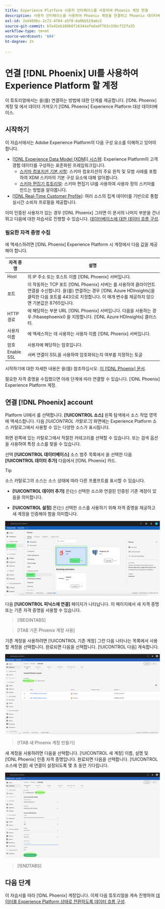 ```yaml
---
title: Experience Platform 사용자 인터페이스를 사용하여 Phoenix 계정 연결
description: 사용자 인터페이스를 사용하여 Phoenix 계정을 연결하고 Phoenix 데이터베이스의 데이터를 Experience Platform으로 가져오는 방법에 대해 알아봅니다.
exl-id: 2ed469bc-1c72-4f04-a5f0-6a0bb519a6c2
source-git-commit: b7e42eb180b8f16344afedadf763c33bcf22fa35
workflow-type: tm+mt
source-wordcount: '604'
ht-degree: 1%

---
```


# 연결 [!DNL Phoenix] UI를 사용하여 Experience Platform 할 계정

이 튜토리얼에서는 을(를) 연결하는 방법에 대한 단계를 제공합니다. [!DNL Phoenix] 계정 및 에서 데이터 가져오기 [!DNL Phoenix] Experience Platform 대상 데이터베이스.

## 시작하기

이 자습서에서는 Adobe Experience Platform의 다음 구성 요소를 이해하고 있어야 합니다.

* [[!DNL Experience Data Model (XDM)] 시스템](../../../../../xdm/home.md): Experience Platform이 고객 경험 데이터를 구성하는 표준화된 프레임워크입니다.
   * [스키마 컴포지션 기본 사항](../../../../../xdm/schema/composition.md): 스키마 컴포지션의 주요 원칙 및 모범 사례를 포함하여 XDM 스키마의 기본 구성 요소에 대해 알아봅니다.
   * [스키마 편집기 튜토리얼](../../../../../xdm/tutorials/create-schema-ui.md): 스키마 편집기 UI를 사용하여 사용자 정의 스키마를 만드는 방법을 알아봅니다.
* [[!DNL Real-Time Customer Profile]](../../../../../profile/home.md): 여러 소스의 집계 데이터를 기반으로 통합 실시간 소비자 프로필을 제공합니다.

이미 인증된 사용자가 있는 경우 [!DNL Phoenix] 그러면 이 문서의 나머지 부분을 건너뛰고 다음에 대한 자습서로 진행할 수 있습니다. [데이터베이스에 대한 데이터 흐름 구성](../../dataflow/databases.md).

### 필요한 자격 증명 수집

에 액세스하려면 [!DNL Phoenix] Experience Platform 시 계정에서 다음 값을 제공해야 합니다.

| 자격 증명 | 설명 |
| --- | --- |
| Host | 의 IP 주소 또는 호스트 이름 [!DNL Phoenix] 서버입니다. |
| 포트 | 이 작동하는 TCP 포트 [!DNL Phoenix] 서버는 를 사용하여 클라이언트 연결을 수신합니다. 을(를) 연결하는 경우 [!DNL Azure HDInsights]을 클릭한 다음 포트를 443으로 지정합니다. 이 매개 변수를 제공하지 않으면 기본값은 8765입니다. |
| HTTP 경로 | 에 해당하는 부분 URL [!DNL Phoenix] 서버입니다. 다음을 사용하는 경우 /hbasephoenix0 을 지정합니다. [!DNL Azure HDInsights] 클러스터. |
| 사용자 이름 | 에 액세스하는 데 사용하는 사용자 이름 [!DNL Phoenix] 서버입니다. |
| 암호 | 사용자에 해당하는 암호입니다. |
| Enable SSL | 서버 연결이 SSL을 사용하여 암호화되는지 여부를 지정하는 토글 |

시작하기에 대한 자세한 내용은 을(를) 참조하십시오. [이 [!DNL Phoenix] 문서](https://python-phoenixdb.readthedocs.io/en/latest/api.html).

필요한 자격 증명을 수집했으면 아래 단계에 따라 연결할 수 있습니다. [!DNL Phoenix] Experience Platform 계정.

## 연결 [!DNL Phoenix] account

Platform UI에서 를 선택합니다. **[!UICONTROL 소스]** 왼쪽 탐색에서 소스 작업 영역에 액세스합니다. 다음 *[!UICONTROL 카탈로그]* 화면에는 Experience Platform 소스 카탈로그에서 사용할 수 있는 다양한 소스가 표시됩니다.

화면 왼쪽에 있는 카탈로그에서 적절한 카테고리를 선택할 수 있습니다. 또는 검색 옵션을 사용하여 특정 소스를 찾을 수 있습니다.

선택 **[!UICONTROL 데이터베이스]** 소스 범주 목록에서 을 선택한 다음 **[!UICONTROL 데이터 추가]** 다음에서 [!DNL Phoenix] 카드.

>[!TIP]
>
>소스 카탈로그의 소스는 소스 상태에 따라 다른 프롬프트를 표시할 수 있습니다.
> 
>* **[!UICONTROL 데이터 추가]** 은(는) 선택한 소스와 연결된 인증된 기존 계정이 있음을 의미합니다.
>
>* **[!UICONTROL 설정]** 은(는) 선택한 소스를 사용하기 위해 자격 증명을 제공하고 새 계정을 인증해야 함을 의미합니다.

![Phoenix 소스 카드가 선택된 Experience Platform UI의 소스 카탈로그.](../../../../images/tutorials/create/phoenix/catalog.png)

다음 **[!UICONTROL 피닉스에 연결]** 페이지가 나타납니다. 이 페이지에서 새 자격 증명 또는 기존 자격 증명을 사용할 수 있습니다.

>[!BEGINTABS]

>[!TAB 기존 Phoenix 계정 사용]

기존 계정을 사용하려면 [!UICONTROL 기존 계정] 그런 다음 나타나는 목록에서 사용할 계정을 선택합니다. 완료되면 다음을 선택합니다. [!UICONTROL 다음] 계속합니다.

![조직에 이미 존재하는 인증된 Phoenix 데이터베이스 계정의 목록입니다.](../../../../images/tutorials/create/phoenix/existing.png)

>[!TAB 새 Phoenix 계정 만들기]

새 계정을 사용하려면 다음을 선택합니다. [!UICONTROL 새 계정] 이름, 설명 및 [!DNL Phoenix] 인증 자격 증명입니다. 완료되면 다음을 선택합니다. [!UICONTROL 소스에 연결] 새 연결이 설정되도록 몇 초 동안 기다립니다.

![인증 자격 증명을 제공하고 Phoenix 계정을 만들 수 있는 새 계정 인터페이스입니다.](../../../../images/tutorials/create/phoenix/new.png)

>[!ENDTABS]

## 다음 단계

이 자습서를 따라 [!DNL Phoenix] 계정입니다. 이제 다음 튜토리얼을 계속 진행하여 [데이터를 Experience Platform 상태로 전환하도록 데이터 흐름 구성](../../dataflow/databases.md).
